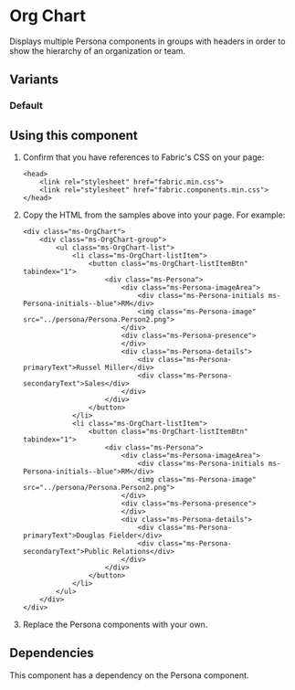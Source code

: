 # Org Chart
Displays multiple Persona components in groups with headers in order to show the hierarchy of an organization or team.

## Variants

### Default

<!---
{{> OrgChart props=OrgChartModels.basic}}
--->

## Using this component
1. Confirm that you have references to Fabric's CSS on your page:
    ```
    <head>
        <link rel="stylesheet" href="fabric.min.css">
        <link rel="stylesheet" href="fabric.components.min.css">
    </head>
    ```
2. Copy the HTML from the samples above into your page. For example:
    ```
    <div class="ms-OrgChart">
        <div class="ms-OrgChart-group">
            <ul class="ms-OrgChart-list">
                <li class="ms-OrgChart-listItem">
                    <button class="ms-OrgChart-listItemBtn" tabindex="1">
                        <div class="ms-Persona">
                            <div class="ms-Persona-imageArea">
                                <div class="ms-Persona-initials ms-Persona-initials--blue">RM</div>
                                <img class="ms-Persona-image" src="../persona/Persona.Person2.png">
                            </div>
                            <div class="ms-Persona-presence">
                            </div>
                            <div class="ms-Persona-details">
                                <div class="ms-Persona-primaryText">Russel Miller</div>
                                <div class="ms-Persona-secondaryText">Sales</div>
                            </div>
                        </div>
                    </button>
                </li>
                <li class="ms-OrgChart-listItem">
                    <button class="ms-OrgChart-listItemBtn" tabindex="1">
                        <div class="ms-Persona">
                            <div class="ms-Persona-imageArea">
                                <div class="ms-Persona-initials ms-Persona-initials--blue">RM</div>
                                <img class="ms-Persona-image" src="../persona/Persona.Person2.png">
                            </div>
                            <div class="ms-Persona-presence">
                            </div>
                            <div class="ms-Persona-details">
                                <div class="ms-Persona-primaryText">Douglas Fielder</div>
                                <div class="ms-Persona-secondaryText">Public Relations</div>
                            </div>
                        </div>
                    </button>
                </li>
            </ul>
        </div>
    </div>
    ```
3. Replace the Persona components with your own.

## Dependencies
This component has a dependency on the Persona component.



